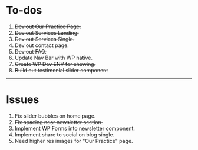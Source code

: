 # To-dos
1. ~~Dev out Our Practice Page.~~
2. ~~Dev out Services Landing.~~
3. ~~Dev out Services Single.~~
3. Dev out contact page.
4. ~~Dev out FAQ.~~
5. Update Nav Bar with WP native.
6. ~~Create WP Dev ENV for showing.~~
7. ~~Build out testimonial slider component~~

---

# Issues
1. ~~Fix slider bubbles on home page.~~
2. ~~Fix spacing near newsletter section.~~ 
3. Implement WP Forms into newsletter component.
4. ~~Implement share to social on blog single.~~
5. Need higher res images for "Our Practice" page.
